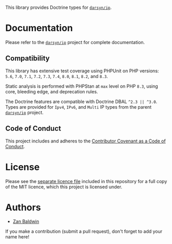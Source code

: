 This library provides Doctrine types for [`darsyn/ip`][ip].

# Documentation

Please refer to the [`darsyn/ip`][ip] project for complete documentation.

## Compatibility

This library has extensive test coverage using PHPUnit on PHP versions: `5.6`,
`7.0`, `7.1`, `7.2`, `7.3`, `7.4`, `8.0`, `8.1`, `8.2`, and `8.3`.

Static analysis is performed with PHPStan at `max` level on PHP `8.3`, using
core, bleeding edge, and deprecation rules.

The Doctrine features are compatible with Doctrine DBAL `^2.3 || ^3.0`. Types
are provided for `Ipv4`, `IPv6`, and `Multi` IP types from the parent
[`darsyn/ip`][ip] project.

## Code of Conduct

This project includes and adheres to the [Contributor Covenant as a Code of
Conduct](CODE_OF_CONDUCT.md).

# License

Please see the [separate licence file](LICENSE.md) included in this repository
for a full copy of the MIT licence, which this project is licensed under.

# Authors

- [Zan Baldwin](https://zanbaldwin.com)

If you make a contribution (submit a pull request), don't forget to add your
name here!

[ip]: https://packagist.org/packages/darsyn/ip
